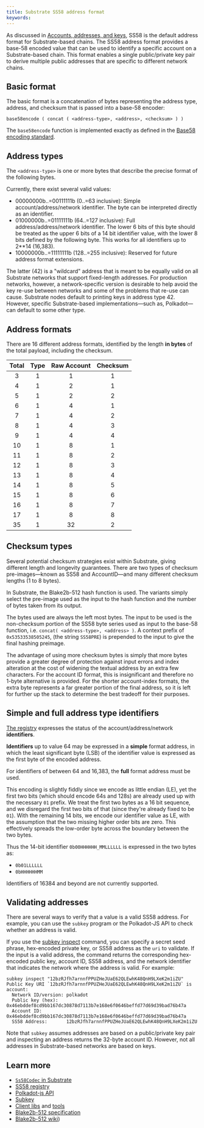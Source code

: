 ```yaml
---
title: Substrate SS58 address format
keywords:
---
```


As discussed in [Accounts, addresses, and keys](/main-docs/fundamentals/accounts-addresses-keys/), SS58 is the default address format for Substrate-based chains.
The SS58 address format provides a base-58 encoded value that can be used to identify a specific account on a Substrate-based chain.
This format enables a single public/private key pair to derive multiple public addresses that are specific to different network chains.

## Basic format

The basic format is a concatenation of bytes representing the address type, address, and checksum that is passed into a base-58 encoder:

```text
base58encode ( concat ( <address-type>, <address>, <checksum> ) )
```

The `base58encode` function is implemented exactly as defined in the [Base58 encoding standard](https://en.wikipedia.org/wiki/Base58).

## Address types

The `<address-type>` is one or more bytes that describe the precise format of the following bytes.

Currently, there exist several valid values:

* 00000000b..=00111111b (0..=63 inclusive): Simple account/address/network identifier.
  The byte can be interpreted directly as an identifier.
* 01000000b..=01111111b (64..=127 inclusive): Full address/address/network identifier.
  The lower 6 bits of this byte should be treated as the upper 6 bits of a 14 bit identifier value, with the lower 8 bits defined by the following byte.
  This works for all identifiers up to 2\*\*14 (16,383).
* 10000000b..=11111111b (128..=255 inclusive): Reserved for future address format extensions.

The latter (42) is a "wildcard" address that is meant to be equally valid on all Substrate networks that support fixed-length addresses.
For production networks, however, a network-specific version is desirable to help avoid the key re-use between networks and some of the problems that re-use can cause.
Substrate nodes default to printing keys in address type 42.
However, specific Substrate-based implementations—such as, Polkadot—can default to some other type.

## Address formats

There are 16 different address formats, identified by the length **in bytes** of the total payload, including the checksum.

| Total | Type | Raw Account | Checksum |
| :---: | :--: | :---------: | :------: |
|   3   |  1   |      1      |    1     |
|   4   |  1   |      2      |    1     |
|   5   |  1   |      2      |    2     |
|   6   |  1   |      4      |    1     |
|   7   |  1   |      4      |    2     |
|   8   |  1   |      4      |    3     |
|   9   |  1   |      4      |    4     |
|  10   |  1   |      8      |    1     |
|  11   |  1   |      8      |    2     |
|  12   |  1   |      8      |    3     |
|  13   |  1   |      8      |    4     |
|  14   |  1   |      8      |    5     |
|  15   |  1   |      8      |    6     |
|  16   |  1   |      8      |    7     |
|  17   |  1   |      8      |    8     |
|  35   |  1   |     32      |    2     |

## Checksum types

Several potential checksum strategies exist within Substrate, giving different length and longevity guarantees.
There are two types of checksum pre-images—known as SS58 and AccountID—and many different checksum lengths (1 to 8 bytes).

In Substrate, the Blake2b-512 hash function is used.
The variants simply select the pre-image used as the input to the hash function and the number of bytes taken from its output.

The bytes used are always the left most bytes.
The input to be used is the non-checksum portion of the SS58 byte series used as input to the base-58 function, i.e. `concat( <address-type>, <address> )`.
A context prefix of `0x53533538505245`, (the string `SS58PRE`) is prepended to the input to give the final hashing preimage.

The advantage of using more checksum bytes is simply that more bytes provide a greater degree of protection against input errors and index alteration at the cost of widening the textual address by an extra few characters.
For the account ID format, this is insignificant and therefore no 1-byte alternative is provided.
For the shorter account-index formats, the extra byte represents a far greater portion of the final address, so it is left for further up the stack to determine the best tradeoff for their purposes.

## Simple and full address type identifiers

[The registry](https://github.com/paritytech/ss58-registry) expresses the status of the account/address/network **identifiers**.

**Identifiers** up to value 64 may be expressed in a **simple** format address, in which the least significant byte (LSB) of the identifier value is expressed as the first byte of the encoded address.

For identifiers of between 64 and 16,383, the **full** format address must be used.

This encoding is slightly fiddly since we encode as little endian (LE), yet the first two bits (which should encode 64s and 128s) are already used up with the necessary `01` prefix.
We treat the first two bytes as a 16 bit sequence, and we disregard the first two bits of that (since they're already fixed to be `01`).
With the remaining 14 bits, we encode our identifier value as LE, with the assumption that the two missing higher order bits are zero.
This effectively spreads the low-order byte across the boundary between the two bytes.

Thus the 14-bit identifier `0b00HHHHHH_MMLLLLLL` is expressed in the two bytes as:

- `0b01LLLLLL`
- `0bHHHHHHMM`

Identifiers of 16384 and beyond are not currently supported.

## Validating addresses

There are several ways to verify that a value is a valid SS58 address.
For example, you can use the `subkey` program or the Polkadot-JS API to check whether an address is valid.

If you use the [subkey inspect](/reference/command-line-tools/subkey#subkey-inspect) command, you can specify a secret seed phrase, hex-encoded private key, or SS58 address as the `uri` to validate.
If the input is a valid address, the command returns the corresponding hex-encoded public key, account ID, SS58 address, and the network identifier that indicates the network where the address is valid.
For example:

```shell
subkey inspect "12bzRJfh7arnnfPPUZHeJUaE62QLEwhK48QnH9LXeK2m1iZU"
Public Key URI `12bzRJfh7arnnfPPUZHeJUaE62QLEwhK48QnH9LXeK2m1iZU` is account:
  Network ID/version: polkadot
  Public key (hex):   0x46ebddef8cd9bb167dc30878d7113b7e168e6f0646beffd77d69d39bad76b47a
  Account ID:         0x46ebddef8cd9bb167dc30878d7113b7e168e6f0646beffd77d69d39bad76b47a
  SS58 Address:       12bzRJfh7arnnfPPUZHeJUaE62QLEwhK48QnH9LXeK2m1iZU
```

Note that `subkey` assumes addresses are based on a public/private key pair and inspecting an address returns the 32-byte account ID.
However, not all addresses in Substrate-based networks are based on keys.

## Learn more

* [`Ss58Codec` in Substrate](https://paritytech.github.io/substrate/master/sp_core/crypto/trait.Ss58Codec.html)
* [SS58 registry](https://github.com/paritytech/ss58-registry)
* [Polkadot-js API](https://github.com/polkadot-js/api)
* [Subkey](/reference/command-line-tools/subkey)
* [Client libs](https://substrate.io/ecosystem/resources/awesome-substrate/#client-libraries) and [tools](https://substrate.io/ecosystem/resources/awesome-substrate/#tools)
* [Blake2b-512 specification](https://datatracker.ietf.org/doc/html/rfc7693)
* [Blake2b-512 wiki](<https://en.wikipedia.org/wiki/BLAKE_(hash_function)>))